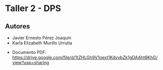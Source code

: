 # Taller 2 - DPS

## Autores

* Javier Ernesto Pérez Joaquín
* Karla Elizabeth Murillo Urrutia

- Documento PDF: https://drive.google.com/file/d/1tZHLGh9V1oext1KdvvbZk1gDAAht6KhG/view?usp=sharing
